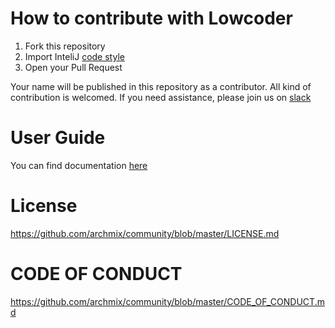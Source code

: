 # How to contribute with Lowcoder

1. Fork this repository
2. Import InteliJ [code style](https://raw.githubusercontent.com/archmix/community/master/intellij_code_style.xml)
3. Open your Pull Request

Your name will be published in this repository as a contributor. All kind of contribution is welcomed. If you need assistance, please join us on [slack](https://archmix.org/slack)

# User Guide
You can find documentation [here](https://docs.archmix.org) 

# License
https://github.com/archmix/community/blob/master/LICENSE.md

# CODE OF CONDUCT
https://github.com/archmix/community/blob/master/CODE_OF_CONDUCT.md
